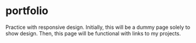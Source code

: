 # portfolio
Practice with responsive design. Initially, this will be a dummy page solely to show design. Then, this page will be functional with links to my projects.
